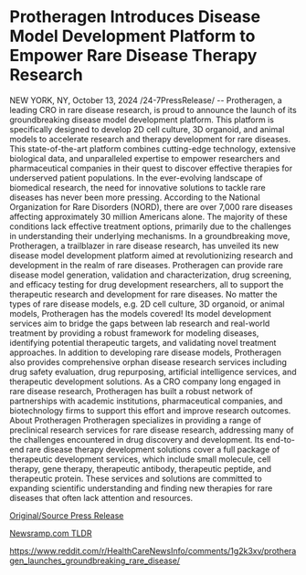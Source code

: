 # Protheragen Introduces Disease Model Development Platform to Empower Rare Disease Therapy Research

NEW YORK, NY, October 13, 2024 /24-7PressRelease/ -- Protheragen, a leading CRO in rare disease research, is proud to announce the launch of its groundbreaking disease model development platform. This platform is specifically designed to develop 2D cell culture, 3D organoid, and animal models to accelerate research and therapy development for rare diseases. This state-of-the-art platform combines cutting-edge technology, extensive biological data, and unparalleled expertise to empower researchers and pharmaceutical companies in their quest to discover effective therapies for underserved patient populations.  In the ever-evolving landscape of biomedical research, the need for innovative solutions to tackle rare diseases has never been more pressing. According to the National Organization for Rare Disorders (NORD), there are over 7,000 rare diseases affecting approximately 30 million Americans alone. The majority of these conditions lack effective treatment options, primarily due to the challenges in understanding their underlying mechanisms. In a groundbreaking move, Protheragen, a trailblazer in rare disease research, has unveiled its new disease model development platform aimed at revolutionizing research and development in the realm of rare diseases.  Protheragen can provide rare disease model generation, validation and characterization, drug screening, and efficacy testing for drug development researchers, all to support the therapeutic research and development for rare diseases. No matter the types of rare disease models, e.g. 2D cell culture, 3D organoid, or animal models, Protheragen has the models covered! Its model development services aim to bridge the gaps between lab research and real-world treatment by providing a robust framework for modeling diseases, identifying potential therapeutic targets, and validating novel treatment approaches.  In addition to developing rare disease models, Protheragen also provides comprehensive orphan disease research services including drug safety evaluation, drug repurposing, artificial intelligence services, and therapeutic development solutions. As a CRO company long engaged in rare disease research, Protheragen has built a robust network of partnerships with academic institutions, pharmaceutical companies, and biotechnology firms to support this effort and improve research outcomes.  About Protheragen Protheragen specializes in providing a range of preclinical research services for rare disease research, addressing many of the challenges encountered in drug discovery and development. Its end-to-end rare disease therapy development solutions cover a full package of therapeutic development services, which include small molecule, cell therapy, gene therapy, therapeutic antibody, therapeutic peptide, and therapeutic protein. These services and solutions are committed to expanding scientific understanding and finding new therapies for rare diseases that often lack attention and resources. 

[Original/Source Press Release](https://www.24-7pressrelease.com/press-release/515224/protheragen-introduces-disease-model-development-platform-to-empower-rare-disease-therapy-research)
                    

[Newsramp.com TLDR](None) 

https://www.reddit.com/r/HealthCareNewsInfo/comments/1g2k3xv/protheragen_launches_groundbreaking_rare_disease/